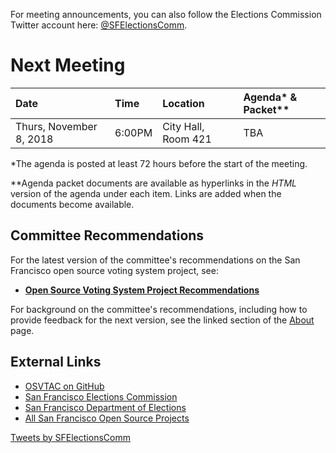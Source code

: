 For meeting announcements, you can also follow the Elections Commission
Twitter account here: [@SFElectionsComm](https://twitter.com/SFElectionsComm).


# Next Meeting

| Date                      | Time   | Location            | Agenda* & Packet** |
|:--------------------------|:-------|:--------------------|:-------------------|
| Thurs, November 8, 2018   | 6:00PM | City Hall, Room 421 | TBA |


[next-agenda-html]: meetings/2018/2018-10-11/agenda
[next-agenda-pdf]: files/meetings/2018/2018-10-11/2018_10_11_OSVTAC_Agenda.pdf

\*The agenda is posted at least 72 hours before the start of the meeting.

\*\*Agenda packet documents are available as hyperlinks in the _HTML_ version of
the agenda under each item. Links are added when the documents become
available.


## Committee Recommendations

For the latest version of the committee's recommendations on the San Francisco
open source voting system project, see:

* [**Open Source Voting System Project Recommendations**][osvtac-recommendations]

For background on the committee's recommendations, including how to provide
feedback for the next version, see the linked section of the
[About](about#project-recommendations) page.


[osvtac-recommendations]: recommendations/index


## External Links

- [OSVTAC on GitHub](https://github.com/OSVTAC)
- [San Francisco Elections Commission](https://sfgov.org/electionscommission)
- [San Francisco Department of Elections](https://www.sfelections.org)
- [All San Francisco Open Source Projects](http://open.innovatesf.com)

<a class="twitter-timeline" data-width="360" data-height="600" data-theme="light" href="https://twitter.com/SFElectionsComm">
Tweets by SFElectionsComm</a>
<script async src="//platform.twitter.com/widgets.js" charset="utf-8">
</script>
